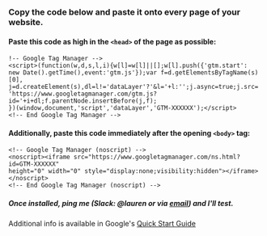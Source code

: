 
### Copy the code below and paste it onto every page of your website.

#### Paste this code as high in the `<head>` of the page as possible:

```
!-- Google Tag Manager -->
<script>(function(w,d,s,l,i){w[l]=w[l]||[];w[l].push({'gtm.start':
new Date().getTime(),event:'gtm.js'});var f=d.getElementsByTagName(s)[0],
j=d.createElement(s),dl=l!='dataLayer'?'&l='+l:'';j.async=true;j.src=
'https://www.googletagmanager.com/gtm.js?id='+i+dl;f.parentNode.insertBefore(j,f);
})(window,document,'script','dataLayer','GTM-XXXXXX');</script>
<!-- End Google Tag Manager -->
```

#### Additionally, paste this code immediately after the opening `<body>` tag:

```
<!-- Google Tag Manager (noscript) -->
<noscript><iframe src="https://www.googletagmanager.com/ns.html?id=GTM-XXXXXX"
height="0" width="0" style="display:none;visibility:hidden"></iframe></noscript>
<!-- End Google Tag Manager (noscript) -->
```


##### Once installed, ping me (Slack: @lauren or via [email](mailto:lauren.ancona@gsa.gov)) and I'll test.

Additional info is available in Google's [Quick Start Guide](https://developers.google.com/tag-manager/quickstart)
